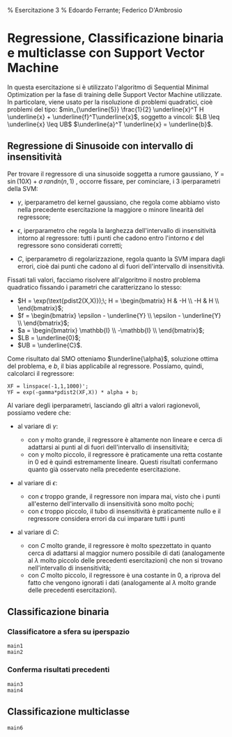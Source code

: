﻿% Esercitazione 3
% Edoardo Ferrante; Federico D'Ambrosio

# Regressione, Classificazione binaria e multiclasse con Support Vector Machine
In questa esercitazione si è utilizzato l'algoritmo di Sequential Minimal Optimization per la fase di training delle Support Vector Machine utilizzate. In particolare, viene usato per la risoluzione di problemi quadratici, cioè problemi del tipo:
$min_{\underline{5}} \frac{1}{2} \underline{x}^T H \underline{x} + \underline{f}^T\underline{x}$, soggetto a vincoli:
$LB \leq \underline{x} \leq UB$
$\underline{a}^T \underline{x} = \underline{b}$.

## Regressione di Sinusoide con intervallo di insensitività

Per trovare il regressore di una sinusoide soggetta a rumore gaussiano, $Y = \sin(10X) + \sigma \; randn(n,1)$ , occorre fissare, per cominciare, i 3 iperparametri della SVM:

 - $\gamma$, iperparametro del kernel gaussiano, che regola come abbiamo visto nella precedente esercitazione la maggiore o minore linearità del regressore;
 
 - $\epsilon$, iperparametro che regola la larghezza dell'intervallo di insensitività intorno al regressore: tutti i punti che cadono entro l'intorno $\epsilon$ del regressore sono considerati corretti;
 
 - $C$, iperparametro di regolarizzazione, regola quanto la SVM impara dagli errori, cioè dai punti che cadono al di fuori dell'intervallo di insensitività.

Fissati tali valori, facciamo risolvere all'algoritmo il nostro problema quadratico fissando i parametri che caratterizzano lo stesso:

 - $H = \exp(\text{pdist2(X,X)});\; H = \begin{bmatrix}
										H & -H \\
										-H & H \\
										\end{bmatrix}$;
 - $f = \begin{bmatrix}
		\epsilon - \underline{Y} \\
		\epsilon - \underline{Y} \\
		\end{bmatrix}$;
 - $a = \begin{bmatrix}
		\mathbb{I} \\
		-\mathbb{I} \\
		\end{bmatrix}$;
 - $LB = \underline{0}$;
 - $UB = \underline{C}$.

Come risultato dal SMO otteniamo $\underline{\alpha}$, soluzione ottima del problema, e $b$, il bias applicabile al regressore.
Possiamo, quindi, calcolarci il regressore:

	XF = linspace(-1,1,1000)';
	YF = exp(-gamma*pdist2(XF,X)) * alpha + b;

Al variare degli iperparametri, lasciando gli altri a valori ragionevoli, possiamo vedere che:

 - al variare di $\gamma$:
 
    - con $\gamma$ molto grande, il regressore è altamente non lineare e cerca di adattarsi ai punti al di fuori dell'intervallo di insensitività;
    - con $\gamma$ molto piccolo, il regressore è praticamente una retta costante in 0 ed è quindi estremamente lineare.
  Questi risultati confermano quanto già osservato nella precedente esercitazione.
 - al variare di $\epsilon$:
    - con $\epsilon$ troppo grande, il regressore non impara mai, visto che i punti all'esterno dell'intervallo di insensitività sono molto pochi;
    - con $\epsilon$ troppo piccolo, il tubo di insensitività è praticamente nullo e il regressore considera errori da cui imparare tutti i punti
 - al variare di $C$:
    - con $C$ molto grande, il regressore è molto spezzettato in quanto cerca di adattarsi al maggior numero possibile di dati (analogamente al $\lambda$ molto piccolo delle precedenti esercitazioni) che non si trovano nell'intervallo di insensitività;
    - con $C$ molto piccolo, il regressore è una costante in 0, a riprova del fatto che vengono ignorati i dati (analogamente al $\lambda$ molto grande delle precedenti esercitazioni).
	
## Classificazione binaria 
### Classificatore a sfera su iperspazio
	main1
	main2
### Conferma risultati precedenti
	main3
	main4
## Classificazione multiclasse
	main6
